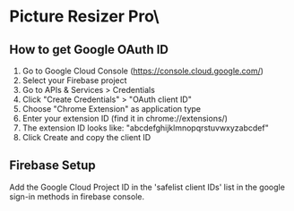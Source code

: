 # Picture Resizer Pro\

## How to get Google OAuth ID

1. Go to Google Cloud Console (<https://console.cloud.google.com/>)
2. Select your Firebase project
3. Go to APIs & Services > Credentials
4. Click "Create Credentials" > "OAuth client ID"
5. Choose "Chrome Extension" as application type
6. Enter your extension ID (find it in chrome://extensions/)
7. The extension ID looks like: "abcdefghijklmnopqrstuvwxyzabcdef"
8. Click Create and copy the client ID

## Firebase Setup

Add the Google Cloud Project ID in the 'safelist client IDs' list in the google sign-in methods in firebase console.